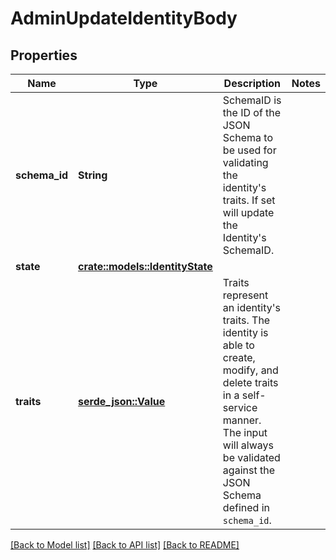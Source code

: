 # AdminUpdateIdentityBody

## Properties

Name | Type | Description | Notes
------------ | ------------- | ------------- | -------------
**schema_id** | **String** | SchemaID is the ID of the JSON Schema to be used for validating the identity's traits. If set will update the Identity's SchemaID. | 
**state** | [**crate::models::IdentityState**](identityState.md) |  | 
**traits** | [**serde_json::Value**](.md) | Traits represent an identity's traits. The identity is able to create, modify, and delete traits in a self-service manner. The input will always be validated against the JSON Schema defined in `schema_id`. | 

[[Back to Model list]](../README.md#documentation-for-models) [[Back to API list]](../README.md#documentation-for-api-endpoints) [[Back to README]](../README.md)


